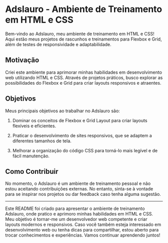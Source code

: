 # Adslauro - Ambiente de Treinamento em HTML e CSS

Bem-vindo ao Adslauro, meu ambiente de treinamento em HTML e CSS! Aqui estão meus projetos de rascunhos e treinamentos para Flexbox e Grid, além de testes de responsividade e adaptabilidade.

## Motivação

Criei este ambiente para aprimorar minhas habilidades em desenvolvimento web utilizando HTML e CSS. Através de projetos práticos, busco explorar as possibilidades do Flexbox e Grid para criar layouts responsivos e atraentes.

## Objetivos

Meus principais objetivos ao trabalhar no Adslauro são:

1. Dominar os conceitos de Flexbox e Grid Layout para criar layouts flexíveis e eficientes.

2. Praticar o desenvolvimento de sites responsivos, que se adaptem a diferentes tamanhos de tela.

3. Melhorar a organização do código CSS para torná-lo mais legível e de fácil manutenção.

## Como Contribuir

No momento, o Adslauro é um ambiente de treinamento pessoal e não estou aceitando contribuições externas. No entanto, sinta-se à vontade para se inspirar nos projetos ou dar feedback caso tenha alguma sugestão.

---

Este README foi criado para apresentar o ambiente de treinamento Adslauro, onde pratico e aprimoro minhas habilidades em HTML e CSS. Meu objetivo é tornar-me um desenvolvedor web competente e criar layouts modernos e responsivos. Caso você também esteja interessado em desenvolvimento web ou tenha dicas para compartilhar, estou aberto para trocar conhecimentos e experiências. Vamos continuar aprendendo juntos!
